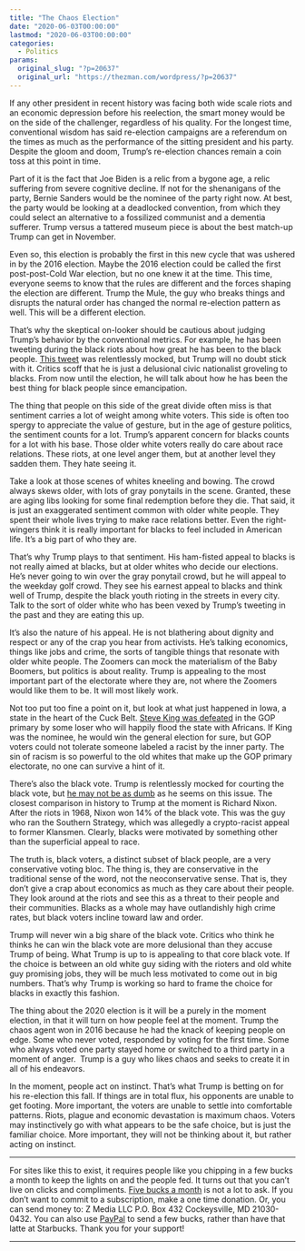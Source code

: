 ```yaml
---
title: "The Chaos Election"
date: "2020-06-03T00:00:00"
lastmod: "2020-06-03T00:00:00"
categories:
  - Politics
params:
  original_slug: "?p=20637"
  original_url: "https://thezman.com/wordpress/?p=20637"
---
```


If any other president in recent history was facing both wide scale
riots and an economic depression before his reelection, the smart money
would be on the side of the challenger, regardless of his quality. For
the longest time, conventional wisdom has said re-election campaigns are
a referendum on the times as much as the performance of the sitting
president and his party. Despite the gloom and doom, Trump’s re-election
chances remain a coin toss at this point in time.

Part of it is the fact that Joe Biden is a relic from a bygone age, a
relic suffering from severe cognitive decline. If not for the
shenanigans of the party, Bernie Sanders would be the nominee of the
party right now. At best, the party would be looking at a deadlocked
convention, from which they could select an alternative to a fossilized
communist and a dementia sufferer. Trump versus a tattered museum piece
is about the best match-up Trump can get in November.

Even so, this election is probably the first in this new cycle that was
ushered in by the 2016 election. Maybe the 2016 election could be called
the first post-post-Cold War election, but no one knew it at the time.
This time, everyone seems to know that the rules are different and the
forces shaping the election are different. Trump the Mule, the guy who
breaks things and disrupts the natural order has changed the normal
re-election pattern as well. This will be a different election.

That’s why the skeptical on-looker should be cautious about judging
Trump’s behavior by the conventional metrics. For example, he has been
tweeting during the black riots about how great he has been to the black
people.
<a href="https://twitter.com/realDonaldTrump/status/1267885675338219520"
rel="noopener noreferrer" target="_blank">This tweet</a> was
relentlessly mocked, but Trump will no doubt stick with it. Critics
scoff that he is just a delusional civic nationalist groveling to
blacks. From now until the election, he will talk about how he has been
the best thing for black people since emancipation.

The thing that people on this side of the great divide often miss is
that sentiment carries a lot of weight among white voters. This side is
often too spergy to appreciate the value of gesture, but in the age of
gesture politics, the sentiment counts for a lot. Trump’s apparent
concern for blacks counts for a lot with his base. Those older white
voters really do care about race relations. These riots, at one level
anger them, but at another level they sadden them. They hate seeing it.

Take a look at those scenes of whites kneeling and bowing. The crowd
always skews older, with lots of gray ponytails in the scene. Granted,
these are aging libs looking for some final redemption before they die.
That said, it is just an exaggerated sentiment common with older white
people. They spent their whole lives trying to make race relations
better. Even the right-wingers think it is really important for blacks
to feel included in American life. It’s a big part of who they are.

That’s why Trump plays to that sentiment. His ham-fisted appeal to
blacks is not really aimed at blacks, but at older whites who decide our
elections. He’s never going to win over the gray ponytail crowd, but he
will appeal to the weekday golf crowd. They see his earnest appeal to
blacks and think well of Trump, despite the black youth rioting in the
streets in every city. Talk to the sort of older white who has been
vexed by Trump’s tweeting in the past and they are eating this up.

It’s also the nature of his appeal. He is not blathering about dignity
and respect or any of the crap you hear from activists. He’s talking
economics, things like jobs and crime, the sorts of tangible things that
resonate with older white people. The Zoomers can mock the materialism
of the Baby Boomers, but politics is about reality. Trump is appealing
to the most important part of the electorate where they are, not where
the Zoomers would like them to be. It will most likely work.

Not too put too fine a point on it, but look at what just happened in
Iowa, a state in the heart of the Cuck Belt. <a
href="https://www.foxnews.com/politics/controversial-rep-steve-king-loses-iowa-gop-primary-battle"
rel="noopener noreferrer" target="_blank">Steve King was defeated</a> in
the GOP primary by some loser who will happily flood the state with
Africans. If King was the nominee, he would win the general election for
sure, but GOP voters could not tolerate someone labeled a racist by the
inner party. The sin of racism is so powerful to the old whites that
make up the GOP primary electorate, no one can survive a hint of it.

There’s also the black vote. Trump is relentlessly mocked for courting
the black vote, but <a href="http://thezman.com/wordpress/?p=19871"
rel="noopener noreferrer" target="_blank">he may not be as dumb</a> as
he seems on this issue. The closest comparison in history to Trump at
the moment is Richard Nixon. After the riots in 1968, Nixon won 14% of
the black vote. This was the guy who ran the Southern Strategy, which
was allegedly a crypto-racist appeal to former Klansmen. Clearly, blacks
were motivated by something other than the superficial appeal to race.

The truth is, black voters, a distinct subset of black people, are a
very conservative voting bloc. The thing is, they are conservative in
the traditional sense of the word, not the neoconservative sense. That
is, they don’t give a crap about economics as much as they care about
their people. They look around at the riots and see this as a threat to
their people and their communities. Blacks as a whole may have
outlandishly high crime rates, but black voters incline toward law and
order.

Trump will never win a big share of the black vote. Critics who think he
thinks he can win the black vote are more delusional than they accuse
Trump of being. What Trump is up to is appealing to that core black
vote. If the choice is between an old white guy siding with the rioters
and old white guy promising jobs, they will be much less motivated to
come out in big numbers. That’s why Trump is working so hard to frame
the choice for blacks in exactly this fashion.

The thing about the 2020 election is it will be a purely in the moment
election, in that it will turn on how people feel at the moment. Trump
the chaos agent won in 2016 because he had the knack of keeping people
on edge. Some who never voted, responded by voting for the first time.
Some who always voted one party stayed home or switched to a third party
in a moment of anger.  Trump is a guy who likes chaos and seeks to
create it in all of his endeavors.

In the moment, people act on instinct. That’s what Trump is betting on
for his re-election this fall. If things are in total flux, his
opponents are unable to get footing. More important, the voters are
unable to settle into comfortable patterns. Riots, plague and economic
devastation is maximum chaos. Voters may instinctively go with what
appears to be the safe choice, but is just the familiar choice. More
important, they will not be thinking about it, but rather acting on
instinct.

------------------------------------------------------------------------

For sites like this to exist, it requires people like you chipping in a
few bucks a month to keep the lights on and the people fed. It turns out
that you can’t live on clicks and compliments.
<a href="https://www.subscribestar.com/the-z-blog"
rel="noopener noreferrer" target="_blank">Five bucks a month</a> is not
a lot to ask. If you don’t want to commit to a subscription, make a one
time donation. Or, you can send money to: Z Media LLC P.O. Box 432
Cockeysville, MD 21030-0432. You can also use <a
href="https://www.paypal.com/cgi-bin/webscr?cmd=_s-xclick&amp;hosted_button_id=UDAS2Q8JYA6CN&amp;source=url"
rel="noopener noreferrer" target="_blank">PayPal</a> to send a few
bucks, rather than have that latte at Starbucks. Thank you for your
support!

------------------------------------------------------------------------
